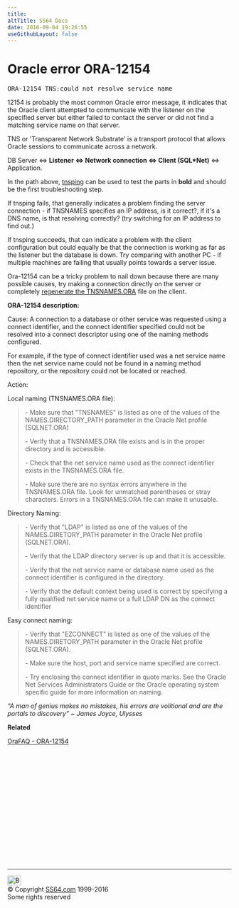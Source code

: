 ```yaml
---
title:
altTitle: SS64 Docs
date: 2016-09-04 19:26:55
useGithubLayout: false
---
```

<!-- #BeginLibraryItem "/Library/head_orasyntax.lbi" --><!-- #EndLibraryItem --><h1>Oracle error ORA-12154</h1>
<pre>ORA-12154 TNS:could not resolve service name</pre>

<p>12154 is probably the most common Oracle error message, it indicates that the Oracle client attempted to communicate with the listener on the specified server but either failed to contact the server or did not find a matching service name on that server.</p>
<p>TNS or 'Transparent Network Substrate' is a transport protocol that allows Oracle sessions to communicate across a network.</p>
<p class="code">DB Server &lt;=&gt; <b>Listener &lt;=&gt; Network connection &lt;=&gt; Client (SQL*Net)</b> &lt;=&gt; Application.</p>
<p>In the path above, <a href="tnsping.html">tnsping</a> can be used to test the parts in <b>bold</b> and should be the first troubleshooting step.</p>
<p>If  tnsping fails, that generally indicates a problem finding the server connection - if TNSNAMES specifies an IP address, is it correct?, if it's a DNS name, is that resolving correctly? (try switching for an IP address to find out.)</p>
<p>If  tnsping succeeds, that can indicate a problem with the client configuration but could equally be that the connection is working as far as the listener but the database is down. Try comparing with another PC - if multiple machines are failing that usually points towards a server issue. </p>
<p>Ora-12154 can be a tricky problem to nail down because there are many possible causes,  try making a connection directly on the server or  completely <a href="syntax-tnsnames.html">regenerate the TNSNAMES.ORA</a> file on the client.</p>
<p> <b>ORA-12154 description: </b></p>
<p>Cause: A connection to a database or other service was requested using a connect identifier, and the connect identifier specified could not be resolved into a connect descriptor using one of the naming methods configured. </p>
<p>For example, if the type of connect identifier used was a net service name then the net service name could not be found in a naming method repository, or the repository could not be located or reached.</p>
<p>Action: </p>
<p>Local naming (TNSNAMES.ORA file):</p>
<blockquote>
<p>- Make sure that "TNSNAMES" is listed as one of the values of the NAMES.DIRECTORY_PATH parameter in the Oracle Net profile (SQLNET.ORA)</p>
<p>- Verify that a TNSNAMES.ORA file exists and is in the proper directory and is accessible.</p>
<p>- Check that the net service name used as the connect identifier exists in the TNSNAMES.ORA file.</p>
<p>- Make sure there are no syntax errors anywhere in the TNSNAMES.ORA file. Look for unmatched parentheses or stray characters. Errors in a TNSNAMES.ORA file can make it unusable.</p>
</blockquote>
<p>Directory Naming:</p>
<blockquote>
<p>- Verify that "LDAP" is listed as one of the values of the NAMES.DIRETORY_PATH parameter in the Oracle Net profile (SQLNET.ORA).</p>
<p>- Verify that the LDAP directory server is up and that it is accessible.</p>
<p>- Verify that the net service name or database name used as the connect identifier is configured in the directory.</p>
<p>- Verify that the default context being used is correct by specifying a fully qualified net service name or a full LDAP DN as the connect identifier</p>
</blockquote>
<p>Easy connect naming:</p>
<blockquote>
<p>- Verify that "EZCONNECT" is listed as one of the values of the NAMES.DIRETORY_PATH parameter in the Oracle Net profile (SQLNET.ORA).</p>
<p>- Make sure the host, port and service name specified are correct.</p>
<p>- Try enclosing the connect identifier in quote marks. See the Oracle Net Services Administrators Guide or the Oracle operating system specific guide for more information on naming.</p>
</blockquote>
<p class="quote"><i>“A man of genius makes no mistakes, his errors are volitional and are the portals to discovery” ~ James Joyce, Ulysses</i></p>
<p>   <b>Related</b></p>
<p><a href="http://orafaq.com/wiki/ORA-12154">OraFAQ - ORA-12154</a></p><!-- #BeginLibraryItem "/Library/foot_ora.lbi" --><p>
<!-- oracle-footer -->
<ins class="adsbygoogle" style="display:inline-block;width:300px;height:250px" data-ad-client="ca-pub-6140977852749469" data-ad-slot="4275490898"></ins>
<script>
(adsbygoogle = window.adsbygoogle || []).push({});
</script></p>
<hr>
<div id="bl" class="footer"><a href="syntax-ora-12154.html#"><img src="../images/top.png" width="30" height="22" alt="Back to the Top"></a></div>
<div id="br" class="footer, tagline">© Copyright <a href="../index.html">SS64.com</a> 1999-2016<br>
Some rights reserved</div><!-- #EndLibraryItem -->

